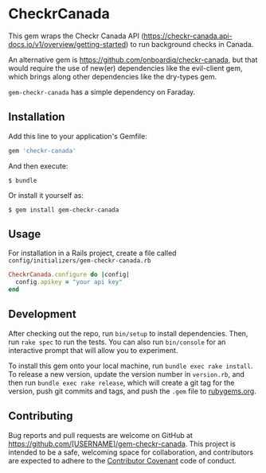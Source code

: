 # CheckrCanada

This gem wraps the Checkr Canada API (https://checkr-canada.api-docs.io/v1/overview/getting-started) to run background checks in Canada.

An alternative gem is https://github.com/onboardiq/checkr-canada, but that would require the use of new(er) dependencies like the evil-client gem, which brings along other dependencies like the dry-types gem.

`gem-checkr-canada` has a simple dependency on Faraday.

## Installation

Add this line to your application's Gemfile:

```ruby
gem 'checkr-canada'
```

And then execute:

    $ bundle

Or install it yourself as:

    $ gem install gem-checkr-canada

## Usage

For installation in a Rails project, create a file called
`config/initializers/gem-checkr-canada.rb`

```ruby
CheckrCanada.configure do |config|
  config.apikey = "your api key"
end
```

## Development

After checking out the repo, run `bin/setup` to install dependencies. Then, run `rake spec` to run the tests. You can also run `bin/console` for an interactive prompt that will allow you to experiment.

To install this gem onto your local machine, run `bundle exec rake install`. To release a new version, update the version number in `version.rb`, and then run `bundle exec rake release`, which will create a git tag for the version, push git commits and tags, and push the `.gem` file to [rubygems.org](https://rubygems.org).

## Contributing

Bug reports and pull requests are welcome on GitHub at https://github.com/[USERNAME]/gem-checkr-canada. This project is intended to be a safe, welcoming space for collaboration, and contributors are expected to adhere to the [Contributor Covenant](http://contributor-covenant.org) code of conduct.

